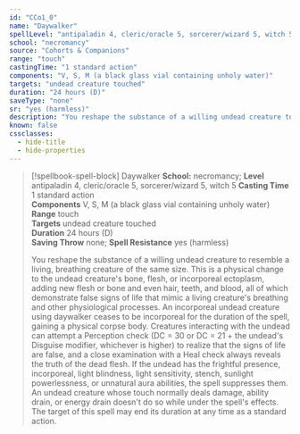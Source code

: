 ```yaml
---
id: "CCo1_0"
name: "Daywalker"
spellLevel: "antipaladin 4, cleric/oracle 5, sorcerer/wizard 5, witch 5"
school: "necromancy"
source: "Cohorts & Companions"
range: "touch"
castingTime: "1 standard action"
components: "V, S, M (a black glass vial containing unholy water)"
targets: "undead creature touched"
duration: "24 hours (D)"
saveType: "none"
sr: "yes (harmless)"
description: "You reshape the substance of a willing undead creature to resemble a living, breathing creature of the same size. This is a physical change to the undead creature's bone, flesh, or incorporeal ectoplasm, adding new flesh or bone and even hair, teeth, and blood, all of which demonstrate false signs of life that mimic a living creature's breathing and other physiological processes. An incorporeal undead creature using daywalker ceases to be incorporeal for the duration of the spell, gaining a physical corpse body. Creatures interacting with the undead can attempt a Perception check (DC = 30 or DC = 21 + the undead's Disguise modifier, whichever is higher) to realize that the signs of life are false, and a close examination with a Heal check always reveals the truth of the dead flesh.  If the undead has the frightful presence, incorporeal, light blindness, light sensitivity, stench, sunlight powerlessness, or unnatural aura abilities, the spell suppresses them. An undead creature whose touch normally deals damage, ability drain, or energy drain doesn't do so while under the spell's effects. The target of this spell may end its duration at any time as a standard action."
known: false
cssclasses:
  - hide-title
  - hide-properties
---
```


> [!spellbook-spell-block] Daywalker
> **School:** necromancy; **Level** antipaladin 4, cleric/oracle 5, sorcerer/wizard 5, witch 5
> **Casting Time** 1 standard action  
> **Components** V, S, M (a black glass vial containing unholy water)  
> **Range** touch  
> **Targets** undead creature touched  
> **Duration** 24 hours (D)  
> **Saving Throw** none; **Spell Resistance** yes (harmless)
> 
> You reshape the substance of a willing undead creature to resemble a living, breathing creature of the same size. This is a physical change to the undead creature's bone, flesh, or incorporeal ectoplasm, adding new flesh or bone and even hair, teeth, and blood, all of which demonstrate false signs of life that mimic a living creature's breathing and other physiological processes. An incorporeal undead creature using daywalker ceases to be incorporeal for the duration of the spell, gaining a physical corpse body. Creatures interacting with the undead can attempt a Perception check (DC = 30 or DC = 21 + the undead's Disguise modifier, whichever is higher) to realize that the signs of life are false, and a close examination with a Heal check always reveals the truth of the dead flesh.  If the undead has the frightful presence, incorporeal, light blindness, light sensitivity, stench, sunlight powerlessness, or unnatural aura abilities, the spell suppresses them. An undead creature whose touch normally deals damage, ability drain, or energy drain doesn't do so while under the spell's effects. The target of this spell may end its duration at any time as a standard action.
